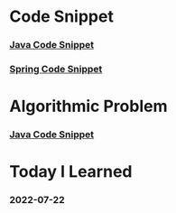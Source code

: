 # Code Snippet
### <a href>Java Code Snippet</a>
### <a href>Spring Code Snippet</a>

# Algorithmic Problem
### <a href>Java Code Snippet</a>

# Today I Learned
### 2022-07-22
#### 
